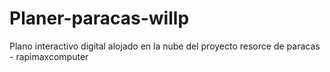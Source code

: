 # Planer-paracas-willp
Plano interactivo digital alojado en la nube del proyecto resorce de paracas - rapimaxcomputer

